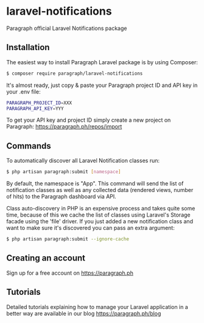 # laravel-notifications
Paragraph official Laravel Notifications package 

## Installation

The easiest way to install Paragraph Laravel package is by using Composer:

```bash
$ composer require paragraph/laravel-notifications
```

It's almost ready, just copy & paste your Paragraph project ID and API key in your .env file:

```bash
PARAGRAPH_PROJECT_ID=XXX
PARAGRAPH_API_KEY=YYY
```

To get your API key and project ID simply create a new project on Paragraph:
https://paragraph.ph/repos/import

## Commands

To automatically discover all Laravel Notification classes run:

```bash
$ php artisan paragraph:submit [namespace]
```

By default, the namespace is "App". This command will send the list of notification
classes as well as any collected data (rendered views, number of hits) to the Paragraph
dashboard via API.

Class auto-discovery in PHP is an expensive process and takes quite some time,
because of this we cache the list of classes using Laravel's Storage facade using the 
'file' driver. If you just added a new notification class and want to make sure it's 
discovered you can pass an extra argument:

```bash
$ php artisan paragraph:submit --ignore-cache
```

## Creating an account

Sign up for a free account on https://paragraph.ph

## Tutorials

Detailed tutorials explaining how to manage your Laravel application in a better way are available in our blog https://paragraph.ph/blog

